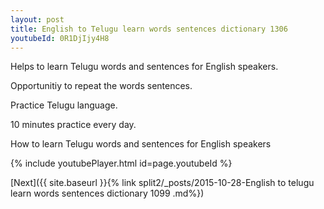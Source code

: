 ```yaml
---
layout: post
title: English to Telugu learn words sentences dictionary 1306 
youtubeId: 0R1DjIjy4H8
---
```

 
 
Helps to learn Telugu words and sentences for English speakers.

Opportunitiy to repeat the words sentences. 

Practice Telugu language. 
 
10 minutes practice every day. 
 
How to learn Telugu words and sentences for English speakers 
 
{% include youtubePlayer.html id=page.youtubeId %}
 
 
[Next]({{ site.baseurl }}{% link  split2/_posts/2015-10-28-English to telugu learn words sentences dictionary 1099 .md%})
 

